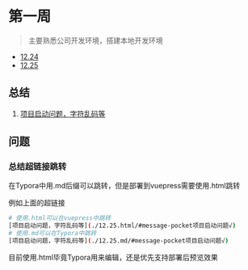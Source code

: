 # 第一周

> 主要熟悉公司开发环境，搭建本地开发环境

- [12.24](12.24.md)
- [12.25](12.25.md)



## 总结

1. [项目启动问题，字符乱码等](./12.25.html/#message-pocket项目启动问题√)





## 问题

### 总结超链接跳转

在Typora中用.md后缀可以跳转，但是部署到vuepress需要使用.html跳转

例如上面的超链接

```bash
# 使用.html可以在vuepress中跳转
[项目启动问题，字符乱码等](./12.25.html/#message-pocket项目启动问题√)
# 使用.md可以在Typora中跳转
[项目启动问题，字符乱码等](./12.25.md/#message-pocket项目启动问题√)
```

目前使用.html毕竟Typora用来编辑，还是优先支持部署后预览效果
